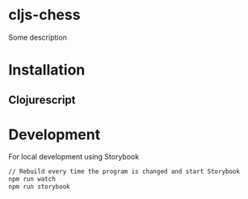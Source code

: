 # cljs-chess

Some description

# Installation
## Clojurescript

# Development
For local development using Storybook
``` sh
// Rebuild every time the program is changed and start Storybook
npm run watch
npm run storybook
```
